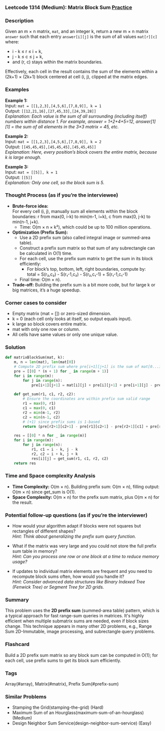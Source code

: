 ### Leetcode 1314 (Medium): Matrix Block Sum [Practice](https://leetcode.com/problems/matrix-block-sum)

### Description  
Given an m × n matrix, `mat`, and an integer k, return a new m × n matrix `answer` such that each entry `answer[i][j]` is the sum of all values `mat[r][c]` where:
- i - k ≤ r ≤ i + k,
- j - k ≤ c ≤ j + k,
- and (r, c) stays within the matrix boundaries.

Effectively, each cell in the result contains the sum of the elements within a (2k+1) × (2k+1) block centered at cell (i, j), clipped at the matrix edges.

### Examples  

**Example 1:**  
Input: `mat = [[1,2,3],[4,5,6],[7,8,9]], k = 1`  
Output: `[[12,21,16],[27,45,33],[24,39,28]]`  
*Explanation: Each value is the sum of all surrounding (including itself) numbers within distance 1. For example, answer = 1+2+4+5=12, answer[1][1] = the sum of all elements in the 3×3 matrix = 45, etc.*

**Example 2:**  
Input: `mat = [[1,2,3],[4,5,6],[7,8,9]], k = 2`  
Output: `[[45,45,45],[45,45,45],[45,45,45]]`  
*Explanation: Here, every position’s block covers the entire matrix, because k is large enough.*

**Example 3:**  
Input: `mat = [[5]], k = 1`  
Output: `[[5]]`  
*Explanation: Only one cell, so the block sum is 5.*

### Thought Process (as if you’re the interviewee)  
- **Brute-force idea:**  
  For every cell (i, j), manually sum all elements within the block boundaries: r from max(0, i-k) to min(m-1, i+k), c from max(0, j-k) to min(n-1, j+k).  
  - Time: O(m × n × k²), which could be up to 100 million operations.
- **Optimization (Prefix Sum):**  
  - Use a 2D prefix sum (also called integral image or summed-area table).
  - Construct a prefix sum matrix so that sum of any subrectangle can be calculated in O(1) time.
  - For each cell, use the prefix sum matrix to get the sum in its block efficiently:
    - For block’s top, bottom, left, right boundaries, compute by:  
      total = S(r₂,c₂) - S(r₁-1,c₂) - S(r₂,c₁-1) + S(r₁-1,c₁-1)
  - Final time: O(m × n).
- **Trade-off:** Building the prefix sum is a bit more code, but for large k or big matrices, it’s a huge speedup.

### Corner cases to consider  
- Empty matrix (mat = []) or zero-sized dimension.
- k = 0 (each cell only looks at itself, so output equals input).
- k large so block covers entire matrix.
- mat with only one row or column.
- All cells have same values or only one unique value.

### Solution

```python
def matrixBlockSum(mat, k):
    m, n = len(mat), len(mat[0])
    # Compute 2D prefix sum where pre[i+1][j+1] is the sum of mat[0...i][0...j]
    pre = [[0] * (n + 1) for _ in range(m + 1)]
    for i in range(m):
        for j in range(n):
            pre[i+1][j+1] = mat[i][j] + pre[i][j+1] + pre[i+1][j] - pre[i][j]
            
    def get_sum(r1, c1, r2, c2):
        # Ensure the coordinates are within prefix sum valid range
        r1 = max(0, r1)
        c1 = max(0, c1)
        r2 = min(m-1, r2)
        c2 = min(n-1, c2)
        # (+1) since prefix sums is 1-based
        return (pre[r2+1][c2+1] - pre[r1][c2+1] - pre[r2+1][c1] + pre[r1][c1])
    
    res = [[0] * n for _ in range(m)]
    for i in range(m):
        for j in range(n):
            r1, c1 = i - k, j - k
            r2, c2 = i + k, j + k
            res[i][j] = get_sum(r1, c1, r2, c2)
    return res
```

### Time and Space complexity Analysis  

- **Time Complexity:** O(m × n). Building prefix sum: O(m × n), filling output: O(m × n) since get_sum is O(1).
- **Space Complexity:** O(m × n) for the prefix sum matrix, plus O(m × n) for the result.

### Potential follow-up questions (as if you’re the interviewer)  

- How would your algorithm adapt if blocks were not squares but rectangles of different shapes?  
  *Hint: Think about generalizing the prefix sum query function.*

- What if the matrix was very large and you could not store the full prefix sum table in memory?  
  *Hint: Can you process one row or one block at a time to reduce memory usage?*

- If updates to individual matrix elements are frequent and you need to recompute block sums often, how would you handle it?  
  *Hint: Consider advanced data structures like Binary Indexed Tree (Fenwick Tree) or Segment Tree for 2D grids.*

### Summary
This problem uses the **2D prefix sum** (summed-area table) pattern, which is a typical approach for fast range-sum queries in matrices. It's highly efficient when multiple submatrix sums are needed, even if block sizes change. This technique appears in many other 2D problems, e.g., Range Sum 2D-Immutable, image processing, and subrectangle query problems.


### Flashcard
Build a 2D prefix sum matrix so any block sum can be computed in O(1); for each cell, use prefix sums to get its block sum efficiently.

### Tags
Array(#array), Matrix(#matrix), Prefix Sum(#prefix-sum)

### Similar Problems
- Stamping the Grid(stamping-the-grid) (Hard)
- Maximum Sum of an Hourglass(maximum-sum-of-an-hourglass) (Medium)
- Design Neighbor Sum Service(design-neighbor-sum-service) (Easy)